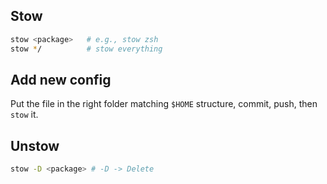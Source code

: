 ## Stow

```bash
stow <package>   # e.g., stow zsh
stow */          # stow everything
```

## Add new config

Put the file in the right folder matching `$HOME` structure, commit, push, then `stow` it.

## Unstow

```bash
stow -D <package> # -D -> Delete
```
